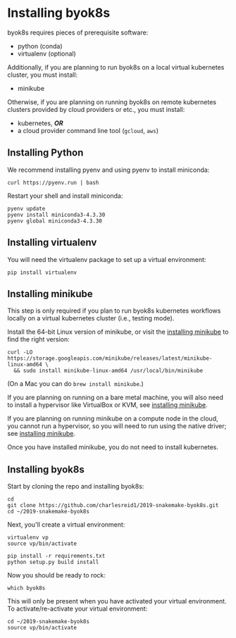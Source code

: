 # Installing byok8s

byok8s requires pieces of prerequisite software:

- python (conda)
- virtualenv (optional)

Additionally, if you are planning to run byok8s on
a local virtual kubernetes cluster, you must install:

- minikube

Otherwise, if you are planning on running byok8s on remote 
kubernetes clusters provided by cloud providers
or etc., you must install:

- kubernetes, ***OR***
- a cloud provider command line tool (`gcloud`, `aws`) 

## Installing Python

We recommend installing pyenv and using pyenv
to install miniconda:

```plain
curl https://pyenv.run | bash
```

Restart your shell and install miniconda:

```plain
pyenv update
pyenv install miniconda3-4.3.30
pyenv global miniconda3-4.3.30
```

## Installing virtualenv

You will need the virtualenv package to
set up a virtual environment:

```plain
pip install virtualenv
```

## Installing minikube

This step is only required if you plan to run byok8s
kubernetes workflows locally on a virtual kubernetes
cluster (i.e., testing mode).

Install the 64-bit Linux version of minikube, or visit the
[installing minikube](https://kubernetes.io/docs/tasks/tools/install-minikube/)
to find the right version:

```plain
curl -LO https://storage.googleapis.com/minikube/releases/latest/minikube-linux-amd64 \
  && sudo install minikube-linux-amd64 /usr/local/bin/minikube
```

(On a Mac you can do `brew install minikube`.)

If you are planning on running on a bare metal
machine, you will also need to install a hypervisor
like VirtualBox or KVM, see [installing minikube](https://kubernetes.io/docs/tasks/tools/install-minikube/).

If you are planning on running minikube on a compute
node in the cloud, you cannot run a hypervisor, so you
will need to run using the native driver; see 
[installing minikube](https://kubernetes.io/docs/tasks/tools/install-minikube/).

Once you have installed minikube, you do not need to
install kubernetes.

## Installing byok8s

Start by cloning the repo and installing byok8s:

```plain
cd 
git clone https://github.com/charlesreid1/2019-snakemake-byok8s.git
cd ~/2019-snakemake-byok8s
```

Next, you'll create a virtual environment:

```plain
virtualenv vp
source vp/bin/activate

pip install -r requirements.txt
python setup.py build install
```

Now you should be ready to rock:

```
which byok8s
```

This will only be present when you have activated
your virtual environment. To activate/re-activate your 
virtual environment:

```
cd ~/2019-snakemake-byok8s
source vp/bin/activate
```

